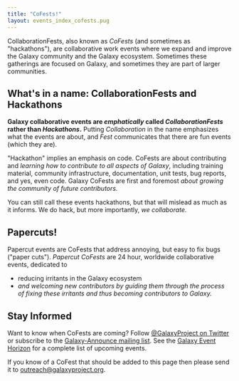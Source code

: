 ```yaml
---
title: "CoFests!"
layout: events_index_cofests.pug
---
```


CollaborationFests, also known as *CoFests* (and sometimes as "hackathons"), are collaborative work events where we expand and improve the Galaxy community and the Galaxy ecosystem. Sometimes these gatherings are focused on Galaxy, and sometimes they are part of larger communities.

## What's in a name: CollaborationFests and Hackathons

**Galaxy collaborative events are *emphatically* called *CollaborationFests* rather than *Hackathons*.** Putting *Collaboration* in the name emphasizes what the events are about, and *Fest* communicates that there are fun events (which they are).

"Hackathon" implies an emphasis on code.  CoFests are about contributing and *learning how to contribute to all aspects of Galaxy*, including training material, community infrastructure, documentation, unit tests, bug reports, and yes, even code.  Galaxy CoFests are first and foremost *about growing the community of future contributors.*

You can still call these events hackathons, but that will mislead as much as it informs.  We do hack, but more importantly, *we collaborate.*

## Papercuts!

Papercut events are CoFests that address annoying, but easy to fix bugs ("paper cuts").  *Papercut CoFests* are 24 hour, worldwide collaborative events, dedicated to

* reducing irritants in the Galaxy ecosystem
* *and welcoming new contributors by guiding them through the process of fixing these irritants and thus becoming contributors to Galaxy.*


## Stay Informed

Want to know when CoFests are coming?  Follow [@GalaxyProject on  Twitter](https://twitter.com/galaxyproject) or subscribe to the [Galaxy-Announce mailing list](/src/mailing-lists/index.md). See the [Galaxy Event Horizon](/src/events/index.md) for a complete list of upcoming events.

If you know of a CoFest that should be added to this page then please send it to outreach@galaxyproject.org.

<div class='center'>
</div>
